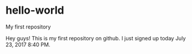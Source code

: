 # hello-world
My first repository

Hey guys! This is my first repository on github. I just signed up today July 23, 2017 8:40 PM.
